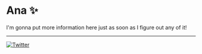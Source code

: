 # Ana ✨ 

I'm gonna put more information here just as soon as I figure out any of it! <img src="https://public.anana.dev/ana.png" width="12" height="12"/> 

---
<a href="https://twitter.com/alternativeana" target="_blank">
<img alt="Twitter" src="https://img.shields.io/badge/twitter-%2312100E.svg?&style=for-the-badge&logo=twitter&logoColor=blue" />
</a>